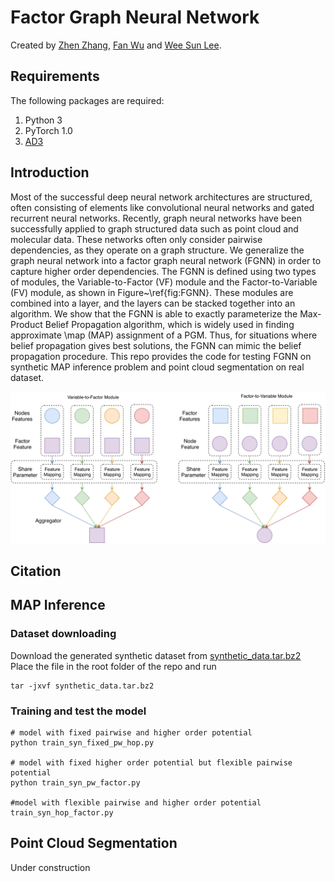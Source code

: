 # Factor Graph Neural Network

Created by [Zhen Zhang](https://zzhang.org), [Fan Wu](https://github.com/kkkkahlua) and [Wee Sun Lee](https://www.comp.nus.edu.sg/~leews/). 

## Requirements
The following packages are required: 

1. Python 3 
2. PyTorch 1.0
3. [AD3](https://github.com/andre-martins/AD3)

## Introduction
Most of the successful deep neural network architectures are structured, often consisting of elements like convolutional neural networks and gated recurrent neural networks. Recently, graph neural networks have been successfully applied to graph structured data such as point cloud and molecular data. These networks often only consider pairwise dependencies, as they operate on a graph structure. We generalize the graph neural network into a factor graph neural network (FGNN) in order to capture higher order dependencies. The FGNN is defined using two types of modules, the Variable-to-Factor (VF) module and the Factor-to-Variable (FV) module, as shown in Figure~\ref{fig:FGNN}. These modules are combined into a layer, and the layers can be stacked together into an algorithm. We show that the FGNN is able to exactly parameterize the Max-Product Belief Propagation algorithm, which is widely used in finding approximate \map (MAP) assignment of a PGM. Thus, for situations where belief propagation gives best solutions, the FGNN can mimic the belief propagation procedure. This repo provides the code for testing FGNN on synthetic MAP inference problem and point cloud segmentation on real dataset.

![FGNN](images/FGNN.svg?sanitize=true "Factor Graph Neural Network")

## Citation


## MAP Inference 

### Dataset downloading

Download the generated synthetic dataset from [synthetic_data.tar.bz2](https://drive.google.com/file/d/1Me9UeR8USxqg_SEE-ZstB2R8xHThOfqA/view?usp=sharing)
Place the file in the root folder of the repo and run 

``` shell
tar -jxvf synthetic_data.tar.bz2 
```

### Training and test the model 

``` shell
# model with fixed pairwise and higher order potential 
python train_syn_fixed_pw_hop.py

# model with fixed higher order potential but flexible pairwise potential 
python train_syn_pw_factor.py

#model with flexible pairwise and higher order potential 
train_syn_hop_factor.py
```

## Point Cloud Segmentation

Under construction
